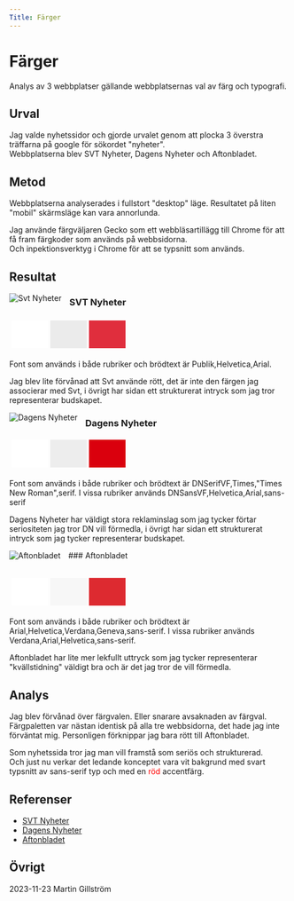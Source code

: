 ```yaml
---
Title: Färger
---
```


Färger
=======================

Analys av 3 webbplatser gällande webbplatsernas val av färg och typografi.

Urval
-----------------------

Jag valde nyhetssidor och gjorde urvalet genom att plocka 3 överstra träffarna på google för sökordet "nyheter".  
Webbplatserna blev SVT Nyheter, Dagens Nyheter och Aftonbladet.

Metod
-----------------------

Webbplatserna analyserades i fullstort "desktop" läge.
Resultatet på liten "mobil" skärmsläge kan vara annorlunda.

Jag använde färgväljaren Gecko som ett webbläsartillägg till Chrome för att få fram färgkoder som används på webbsidorna.  
Och inpektionsverktyg i Chrome för att se typsnitt som används.

Resultat
-----------------------

<a href="%base_url%/image/analysis/svt.png">
<img alt="Svt Nyheter" src="%base_url%/image/analysis/svt.png?h=200&w=200&crop-to-fit" style="float: left;margin: 0 1em 2em 0;clear: both;">
</a>

### SVT Nyheter
<table style="border-spacing: 4px; border-collapse: separate"><tr>
<td style="height: 50px; width: 50px; background-color: #ffffff">
<td style="height: 50px; width: 50px; background-color: #ebebeb">
<td style="height: 50px; width: 50px; background-color: #e02e3d">
</tr></table>
Font som används i både rubriker och brödtext är Publik,Helvetica,Arial.

Jag blev lite förvånad att Svt använde rött, det är inte den färgen jag associerar med Svt, i övrigt har sidan ett strukturerat intryck som jag tror representerar budskapet.

<a href="%base_url%/image/analysis/dn.png">
<img alt="Dagens Nyheter" src="%base_url%/image/analysis/dn.png?h=200&w=200&crop-to-fit" style="float: left;margin: 0 1em 2em 0;clear: both;">
</a>

### Dagens Nyheter
<table style="border-spacing: 4px; border-collapse: separate"><tr>
<td style="height: 50px; width: 50px; background-color: #ffffff">
<td style="height: 50px; width: 50px; background-color: #ededed">
<td style="height: 50px; width: 50px; background-color: #da000d">
</tr></table>
Font som används i både rubriker och brödtext är DNSerifVF,Times,"Times New Roman",serif.  
I vissa rubriker används DNSansVF,Helvetica,Arial,sans-serif

Dagens Nyheter har väldigt stora reklaminslag som jag tycker förtar seriositeten jag tror DN vill förmedla, i övrigt har sidan ett strukturerat intryck som jag tycker representerar budskapet.

<a href="%base_url%/image/analysis/aftonbladet.png">
<img alt="Aftonbladet" src="%base_url%/image/analysis/aftonbladet.png?h=200&w=200&crop-to-fit" style="float: left;margin: 0 1em 2em 0;clear: both;">
</a>
### Aftonbladet

<table style="border-spacing: 4px; border-collapse: separate"><tr>
<td style="height: 50px; width: 50px; background-color: #ffffff">
<td style="height: 50px; width: 50px; background-color: #f7f7f7">
<td style="height: 50px; width: 50px; background-color: #dd2a30">
</tr></table>
Font som används i både rubriker och brödtext är Arial,Helvetica,Verdana,Geneva,sans-serif.  
I vissa rubriker används Verdana,Arial,Helvetica,sans-serif.

Aftonbladet har lite mer lekfullt uttryck som jag tycker representerar "kvällstidning" väldigt bra och är det jag tror de vill förmedla.

Analys
-----------------------

Jag blev förvånad över färgvalen.
Eller snarare avsaknaden av färgval.
Färgpaletten var nästan identisk på alla tre webbsidorna, det hade jag inte förväntat mig.
Personligen förknippar jag bara rött till Aftonbladet.

Som nyhetssida tror jag man vill framstå som seriös och strukturerad.  
Och just nu verkar det ledande konceptet vara <span style="background-color:white">vit</span> bakgrund med svart typsnitt av <spand style="font-face:sans-serif">sans-serif</span> typ och med en <span style="color:red">röd</span> accentfärg.


Referenser
-----------------------

* [SVT Nyheter](https://www.svt.se/)
* [Dagens Nyheter](https://www.dn.se/)
* [Aftonbladet](https://www.aftonbladet.se/nyheter)


Övrigt
-----------------------

2023-11-23 Martin Gillström 